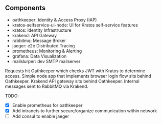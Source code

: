 ## Components
- oathkeeper: Identity & Access Proxy (IAP)
- kratos-selfservice-ui-node: UI for Kratos self-service features
- kratos: Identity Infrastructure
- krakend: API Gateway
- rabbitmq: Message Broker
- jaeger: e2e Distributed Tracing
- prometheus: Monitoring & Alerting
- grafana: Data Visualization
- mailslurper: dev SMTP mailserver


Requests hit Oathkeeper which checks JWT with Kratos to determine access. Simple node app that implements browser login flow sits behind Oathkeeper. Krakend API gateway sits behind Oathkeeper. Internal messages sent to RabbitMQ via Krakend.

TODO:
- [x] Enable prometheus for oathkeeper
- [x] Add intranets to further secure/organize communication within network
- [ ] Add consul to enable jaeger

